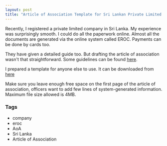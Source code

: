```yaml
---
layout: post
title: "Article of Association Template for Sri Lankan Private Limited Companies"
---
```


Recently, I registered a private limited company in Sri Lanka. My experience was surprisingly smooth. I could do all the paperwork online. Almost all the documents are generated via the online system called EROC. Payments can be done by cards too.

They have given a detailed guide too. But drafting the article of association wasn't that straightforward. Some guidelines can be found [here](http://www.drc.gov.lk/en/?page_id=2741).

I prepared a template for anyone else to use. It can be downloaded from [here](../resources/Sri_Lanka_Private_Limited_Company_Article_of_Association_Template.zip)

Make sure you leave enough free space on the first page of the article of association, officers want to add few lines of system-generated information. Maximum file size allowed is 4MB.

### Tags

- company
- eroc
- AoA
- Sri Lanka
- Article of Association
